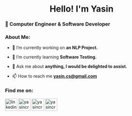 <h1 align="center">Hello! I'm Yasin  </h1> 
<h3 align="Left"> 📌 Computer Engineer & Software Developer

 </p>
<h3>About Me:</h3>

- 🔭 I’m currently working on **an NLP Project.**

- 🌱 I’m currently learning **Software Testing.**

- 💬 Ask me about **anything, I would be delighted to assist.**

- 📫 How to reach me **yasin.cs@gmail.com**

<h3 align="left">Find me on:</h3>
<p align="left">
<a href="https://linkedin.com/in/yasincorekci/" target="blank"><img align="center" src="https://raw.githubusercontent.com/rahuldkjain/github-profile-readme-generator/master/src/images/icons/Social/linked-in-alt.svg" alt="linkedin.com/in/yasincorekci" height="40" width="40" /></a>
</a>
<a href="https://twitter.com/yasincrkc" target="blank"><img align="center" src="https://raw.githubusercontent.com/rahuldkjain/github-profile-readme-generator/master/src/images/icons/Social/twitter.svg" alt="yasincrkc" height="40" width="40" /></a>
</a>
<a href="https://instagram.com/yasincrkc" target="blank"><img align="center" src="https://raw.githubusercontent.com/rahuldkjain/github-profile-readme-generator/master/src/images/icons/Social/instagram.svg" alt="yasincrkc" height="40" width="40" /></a>
</a> 
<a href="https://www.facebook.com/yasincrkc" target="blank"><img align="center" src="https://raw.githubusercontent.com/rahuldkjain/github-profile-readme-generator/master/src/images/icons/Social/facebook.svg" alt="yasincrkc" height="40" width="40" /></a>
  
